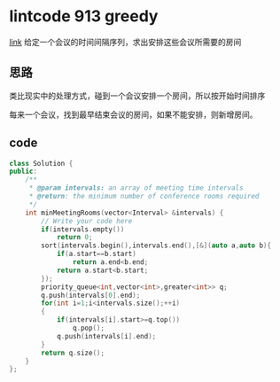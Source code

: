 # lintcode 913 greedy
[link](https://www.lintcode.com/problem/919/description)
给定一个会议的时间间隔序列，求出安排这些会议所需要的房间

## 思路
类比现实中的处理方式，碰到一个会议安排一个房间，所以按开始时间排序

每来一个会议，找到最早结束会议的房间，如果不能安排，则新增房间。

## code
~~~cpp
class Solution {
public:
    /**
     * @param intervals: an array of meeting time intervals
     * @return: the minimum number of conference rooms required
     */
    int minMeetingRooms(vector<Interval> &intervals) {
        // Write your code here
        if(intervals.empty())
            return 0;
        sort(intervals.begin(),intervals.end(),[&](auto a,auto b){
            if(a.start==b.start)
                return a.end<b.end;
            return a.start<b.start;
        });
        priority_queue<int,vector<int>,greater<int>> q;
        q.push(intervals[0].end);
        for(int i=1;i<intervals.size();++i)
        {
            if(intervals[i].start>=q.top())
                q.pop();
            q.push(intervals[i].end);
        }
        return q.size();
    }
};
~~~
